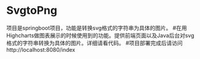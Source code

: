 # SvgtoPng
项目是springboot项目，功能是转换svg格式的字符串为具体的图片。
#在用Highcharts做图表展示的时候使用到的功能。提供前端页面以及Java后台对svg格式的字符串转换为具体的图片。详细请看代码。
#项目部署完成后请访问http://localhost:8080/index
